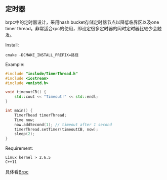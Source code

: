 ## 定时器



brpc中的定时器设计，采用hash bucket存储定时器节点以降低临界区以及one timer thread。非常适合rpc的使用，即设定很多定时器的同时定时器比较少会触发。

Install:

```shell
cmake -DCMAKE_INSTALL_PREFIX=路径
```

Example:

```C++
#include "include/TimerThread.h"
#include <iostream>
#include <unistd.h>

void timeoutCB() {
    std::cout << "Timeout!" << std::endl;
}

int main() {
    TimerThead timerThread;
    Time now;
    now.addSecond(1); // timeout after 1 second
    timerThread.setTimer(timeoutCB, now);
    sleep(2);
}
```

Requirement:

```
Linux kernel > 2.6.5
C++11
```

​具体看[Brpc](https://github.com/apache/incubator-brpc/blob/master/src/bthread/timer_thread.cpp)